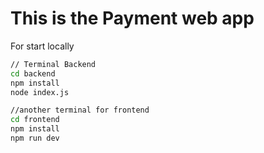 # This is the Payment web app

For start locally

```bash
// Terminal Backend
cd backend
npm install
node index.js

//another terminal for frontend
cd frontend
npm install
npm run dev
```

